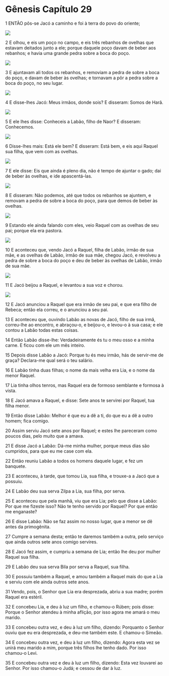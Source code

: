 # Gênesis Capítulo 29

1	ENTÃO pôs-se Jacó a caminho e foi à terra do povo do oriente;

![](.img/01_Ge_29_01_RG.jpg)

2	E olhou, e eis um poço no campo, e eis três rebanhos de ovelhas que estavam deitados junto a ele; porque daquele poço davam de beber aos rebanhos; e havia uma grande pedra sobre a boca do poço.

![](.img/01_Ge_29_02_RG.jpg)

3	E ajuntavam ali todos os rebanhos, e removiam a pedra de sobre a boca do poço, e davam de beber às ovelhas; e tornavam a pôr a pedra sobre a boca do poço, no seu lugar.

![](.img/01_Ge_29_03_RG.jpg)

4	E disse-lhes Jacó: Meus irmãos, donde sois? E disseram: Somos de Harã.

![](.img/01_Ge_29_04_RG.jpg)

5	E ele lhes disse: Conheceis a Labão, filho de Naor? E disseram: Conhecemos.

![](.img/01_Ge_29_05_RG.jpg)

6	Disse-lhes mais: Está ele bem? E disseram: Está bem, e eis aqui Raquel sua filha, que vem com as ovelhas.

![](.img/01_Ge_29_06_RG.jpg)

7	E ele disse: Eis que ainda é pleno dia, não é tempo de ajuntar o gado; dai de beber às ovelhas, e ide apascentá-las.

![](.img/01_Ge_29_07_RG.jpg)

8	E disseram: Não podemos, até que todos os rebanhos se ajuntem, e removam a pedra de sobre a boca do poço, para que demos de beber às ovelhas.

![](.img/01_Ge_29_08_RG.jpg)

9	Estando ele ainda falando com eles, veio Raquel com as ovelhas de seu pai; porque ela era pastora.

![](.img/01_Ge_29_09_RG.jpg)

10	E aconteceu que, vendo Jacó a Raquel, filha de Labão, irmão de sua mãe, e as ovelhas de Labão, irmão de sua mãe, chegou Jacó, e revolveu a pedra de sobre a boca do poço e deu de beber às ovelhas de Labão, irmão de sua mãe.

![](.img/01_Ge_29_10_RG.jpg)

11	E Jacó beijou a Raquel, e levantou a sua voz e chorou.

![](.img/01_Ge_29_11_RG.jpg)

12	E Jacó anunciou a Raquel que era irmão de seu pai, e que era filho de Rebeca; então ela correu, e o anunciou a seu pai.

13	E aconteceu que, ouvindo Labão as novas de Jacó, filho de sua irmã, correu-lhe ao encontro, e abraçou-o, e beijou-o, e levou-o à sua casa; e ele contou a Labão todas estas coisas.

14	Então Labão disse-lhe: Verdadeiramente és tu o meu osso e a minha carne. E ficou com ele um mês inteiro.

15	Depois disse Labão a Jacó: Porque tu és meu irmão, hás de servir-me de graça? Declara-me qual será o teu salário.

16	E Labão tinha duas filhas; o nome da mais velha era Lia, e o nome da menor Raquel.

17	Lia tinha olhos tenros, mas Raquel era de formoso semblante e formosa à vista.

18	E Jacó amava a Raquel, e disse: Sete anos te servirei por Raquel, tua filha menor.

19	Então disse Labão: Melhor é que eu a dê a ti, do que eu a dê a outro homem; fica comigo.

20	Assim serviu Jacó sete anos por Raquel; e estes lhe pareceram como poucos dias, pelo muito que a amava.

21	E disse Jacó a Labão: Dá-me minha mulher, porque meus dias são cumpridos, para que eu me case com ela.

22	Então reuniu Labão a todos os homens daquele lugar, e fez um banquete.

23	E aconteceu, à tarde, que tomou Lia, sua filha, e trouxe-a a Jacó que a possuiu.

24	E Labão deu sua serva Zilpa a Lia, sua filha, por serva.

25	E aconteceu que pela manhã, viu que era Lia; pelo que disse a Labão: Por que me fizeste isso? Não te tenho servido por Raquel? Por que então me enganaste?

26	E disse Labão: Não se faz assim no nosso lugar, que a menor se dê antes da primogênita.

27	Cumpre a semana desta; então te daremos também a outra, pelo serviço que ainda outros sete anos comigo servires.

28	E Jacó fez assim, e cumpriu a semana de Lia; então lhe deu por mulher Raquel sua filha.

29	E Labão deu sua serva Bila por serva a Raquel, sua filha.

30	E possuiu também a Raquel, e amou também a Raquel mais do que a Lia e serviu com ele ainda outros sete anos.

31	Vendo, pois, o Senhor que Lia era desprezada, abriu a sua madre; porém Raquel era estéril.

32	E concebeu Lia, e deu à luz um filho, e chamou-o Rúben; pois disse: Porque o Senhor atendeu à minha aflição, por isso agora me amará o meu marido.

33	E concebeu outra vez, e deu à luz um filho, dizendo: Porquanto o Senhor ouviu que eu era desprezada, e deu-me também este. E chamou-o Simeão.

34	E concebeu outra vez, e deu à luz um filho, dizendo: Agora esta vez se unirá meu marido a mim, porque três filhos lhe tenho dado. Por isso chamou-o Levi.

35	E concebeu outra vez e deu à luz um filho, dizendo: Esta vez louvarei ao Senhor. Por isso chamou-o Judá; e cessou de dar à luz.

